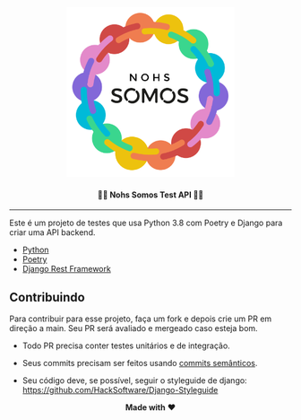 <div align="center">
  <br>
  <img alt="nohs somos" src="./docs/img/sohmos-logo.svg" width="300px">
  <h4>🏳️‍🌈 Nohs Somos Test API 🏳️‍🌈</h4>
  <hr/>
</div>


Este é um projeto de testes que usa Python 3.8 com Poetry e Django para criar uma API backend.

- [Python](https://www.python.org/)
- [Poetry](https://python-poetry.org/docs/cli/)
- [Django Rest Framework](https://www.django-rest-framework.org/tutorial/quickstart/)

## Contribuindo

Para contribuir para esse projeto, faça um fork e depois crie um PR em direção a main. Seu PR será avaliado e mergeado caso esteja bom.

- Todo PR precisa conter testes unitários e de integração. 

- Seus commits precisam ser feitos usando [commits semânticos](https://www.conventionalcommits.org/en/v1.0.0/).

- Seu código deve, se possível, seguir o styleguide de django: https://github.com/HackSoftware/Django-Styleguide

<p align="center">
  <strong>Made with</strong> ❤️
</p>